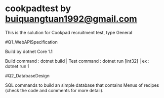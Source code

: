 # cookpadtest by buiquangtuan1992@gmail.com
This is the solution for Cookpad recruitment test, type General

#Q1_WebAPISpecification

Build by dotnet Core 1.1

Build command : dotnet build | Test command : dotnet run [int32] | ex : dotnet run 1

#Q2_DatabaseDesign

SQL commands to build an simple database that contains Menus of recipes (check the code and comments for more detail).
